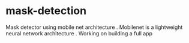 # mask-detection
Mask detector using mobile net architecture . Mobilenet is a lightweight neural network architecture . Working on building a full app
